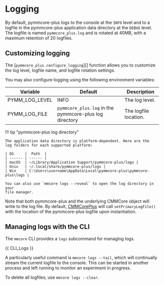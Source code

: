 # Logging

By default, pymmcore-plus logs to the console at the `INFO` level and to a
logfile in the pymmcore-plus application data directory at the `DEBUG` level.
The logfile is named `pymmcore_plus.log` and is rotated at 40MB, with a maximum
retention of 20 logfiles.

## Customizing logging

The [`pymmcore_plus.configure_logging`][] function allows you to customize the
log level, logfile name, and logfile rotation settings.

You may also configure logging using the following environment variables:

| Variable       | Default                                                | Description           |
| -------------- | ------------------------------------------------------ | --------------------- |
| PYMM_LOG_LEVEL | INFO                                                   | The log level.        |
| PYMM_LOG_FILE  | `pymmcore_plus.log` in the pymmcore-plus log directory | The logfile location. |

!!! tip "pymmcore-plus log directory"

    The application data directory is platform-dependent. Here are the
    log folders for each supported platform:

    | OS     |  Path  |
    | ------ | ------ |
    | macOS  | ~/Library/Application Support/pymmcore-plus/logs |
    | Unix   | ~/.local/share/pymmcore-plus/logs |
    | Win    | C:\Users\username\AppData\Local\pymmcore-plus\pymmcore-plus\logs |

    You can also use `mmcore logs --reveal` to open the log directory in your
    file manager.

Note that both pymmcore-plus and the underlying CMMCore object will write to the log
file. By default, [CMMCorePlus](../api/cmmcoreplus.md) will call `setPrimaryLogFile()`
with the location of the pymmcore-plus logfile upon instantiation.

## Managing logs with the CLI

The `mmcore` CLI provides a `logs` subcommand for managing logs.

{{ CLI_Logs }}

A particularly useful command is `mmcore logs --tail`, which will continually
stream the current logfile to the console. This can be started in another
process and left running to monitor an experiment in progress.

To delete all logfiles, use `mmcore logs --clear`.
